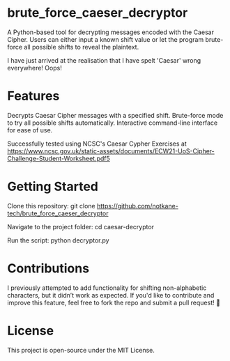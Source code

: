 # brute_force_caeser_decryptor

A Python-based tool for decrypting messages encoded with the Caesar Cipher.
Users can either input a known shift value or let the program brute-force all possible shifts to reveal the plaintext.

I have just arrived at the realisation that I have spelt 'Caesar' wrong everywhere! Oops!

# Features

Decrypts Caesar Cipher messages with a specified shift.
Brute-force mode to try all possible shifts automatically.
Interactive command-line interface for ease of use.

Successfully tested using NCSC's Caesar Cypher Exercises at https://www.ncsc.gov.uk/static-assets/documents/ECW21-UoS-Cipher-Challenge-Student-Worksheet.pdf5

# Getting Started

Clone this repository:
git clone https://github.com/notkane-tech/brute_force_caeser_decryptor

Navigate to the project folder:
cd caesar-decryptor

Run the script:
python decryptor.py

# Contributions

I previously attempted to add functionality for shifting non-alphabetic characters, but it didn’t work as expected.
If you'd like to contribute and improve this feature, feel free to fork the repo and submit a pull request! 🚀

# License

This project is open-source under the MIT License.
